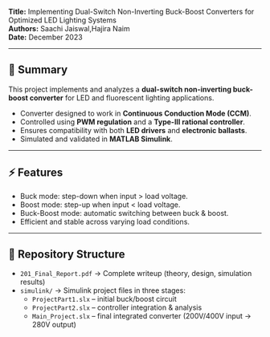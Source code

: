 **Title:** Implementing Dual-Switch Non-Inverting Buck-Boost Converters for Optimized LED Lighting Systems  
**Authors:** Saachi Jaiswal,Hajira Naim  
**Date:** December 2023  

---

## 📖 Summary
This project implements and analyzes a **dual-switch non-inverting buck-boost converter** for LED and fluorescent lighting applications.

- Converter designed to work in **Continuous Conduction Mode (CCM)**.  
- Controlled using **PWM regulation** and a **Type-III rational controller**.  
- Ensures compatibility with both **LED drivers** and **electronic ballasts**.  
- Simulated and validated in **MATLAB Simulink**.  

---

## ⚡ Features
- Buck mode: step-down when input > load voltage.  
- Boost mode: step-up when input < load voltage.  
- Buck-Boost mode: automatic switching between buck & boost.  
- Efficient and stable across varying load conditions.  

---

## 📂 Repository Structure
- `201_Final_Report.pdf` → Complete writeup (theory, design, simulation results)  
- `simulink/` → Simulink project files in three stages:  
  - `ProjectPart1.slx` – initial buck/boost circuit  
  - `ProjectPart2.slx` – controller integration & analysis  
  - `Main_Project.slx` – final integrated converter (200V/400V input → 280V output)  

